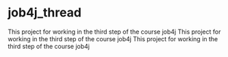 # job4j_thread
This project for working in the third step of the course job4j
This project for working in the third step of the course job4j
This project for working in the third step of the course job4j
